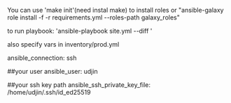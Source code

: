 You can use 'make init'(need instal make) to install roles or "ansible-galaxy role install -f -r requirements.yml --roles-path galaxy_roles"

to run playbook: 'ansible-playbook  site.yml --diff '

also specify vars in inventory/prod.yml


ansible_connection: ssh

##your user
ansible_user: udjin

##your ssh key path
ansible_ssh_private_key_file: /home/udjin/.ssh/id_ed25519


